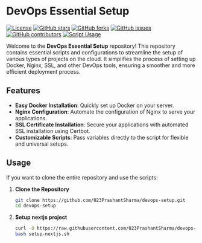 # DevOps Essential Setup

[![License](https://img.shields.io/github/license/023PrashantSharma/devops-setup)](LICENSE)
[![GitHub stars](https://img.shields.io/github/stars/023PrashantSharma/devops-setup)](https://github.com/023PrashantSharma/devops-setup/stargazers)
[![GitHub forks](https://img.shields.io/github/forks/023PrashantSharma/devops-setup)](https://github.com/023PrashantSharma/devops-setup/network)
[![GitHub issues](https://img.shields.io/github/issues/023PrashantSharma/devops-setup)](https://github.com/023PrashantSharma/devops-setup/issues)
[![GitHub contributors](https://img.shields.io/github/contributors/023PrashantSharma/devops-setup)](https://github.com/023PrashantSharma/devops-setup/graphs/contributors)
[![Script Usage](https://img.shields.io/badge/Script%20Usage-0-brightgreen)](https://github.com/023PrashantSharma/devops-setup)

Welcome to the **DevOps Essential Setup** repository! This repository contains essential scripts and configurations to streamline the setup of various types of projects on the cloud. It simplifies the process of setting up Docker, Nginx, SSL, and other DevOps tools, ensuring a smoother and more efficient deployment process.

## Features

- **Easy Docker Installation**: Quickly set up Docker on your server.
- **Nginx Configuration**: Automate the configuration of Nginx to serve your applications.
- **SSL Certificate Installation**: Secure your applications with automated SSL installation using Certbot.
- **Customizable Scripts**: Pass variables directly to the script for flexible and universal setups.

## Usage

If you want to clone the entire repository and use the scripts:

1. **Clone the Repository**

   ```sh
   git clone https://github.com/023PrashantSharma/devops-setup.git
   cd devops-setup

2. **Setup nextjs project**

   ```sh
   curl -O https://raw.githubusercontent.com/023PrashantSharma/devops-setup/main/setup-nextjs.sh
   bash setup-nextjs.sh
